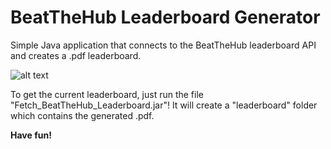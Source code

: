 # BeatTheHub Leaderboard Generator
Simple Java application that connects to the BeatTheHub leaderboard API and creates a .pdf leaderboard.

![alt text](https://i.imgur.com/aZHule9.png)

To get the current leaderboard, just run the file "Fetch_BeatTheHub_Leaderboard.jar"!
It will create a "leaderboard" folder which contains the generated .pdf.

**Have fun!**
